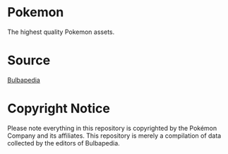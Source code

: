 # Pokemon
 The highest quality Pokemon assets.
 
# Source
 [Bulbapedia](http://bulbapedia.bulbagarden.net)
 
# Copyright Notice
Please note everything in this repository is copyrighted by the Pokémon Company and its affiliates. This repository is merely a compilation of data collected by the editors of Bulbapedia.
